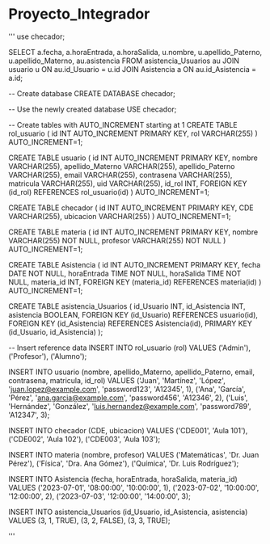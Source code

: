 # Proyecto_Integrador

'''
use checador;

SELECT 
    a.fecha,
    a.horaEntrada,
    a.horaSalida,
    u.nombre,
    u.apellido_Paterno,
    u.apellido_Materno,
    au.asistencia
FROM 
    asistencia_Usuarios au
JOIN 
    usuario u ON au.id_Usuario = u.id
JOIN 
    Asistencia a ON au.id_Asistencia = a.id;


-- Create database
CREATE DATABASE checador;

-- Use the newly created database
USE checador;

-- Create tables with AUTO_INCREMENT starting at 1
CREATE TABLE rol_usuario (
    id INT AUTO_INCREMENT PRIMARY KEY,
    rol VARCHAR(255)
) AUTO_INCREMENT=1;

CREATE TABLE usuario (
    id INT AUTO_INCREMENT PRIMARY KEY,
    nombre VARCHAR(255),
    apellido_Materno VARCHAR(255),
    apellido_Paterno VARCHAR(255), 
    email VARCHAR(255),
    contrasena VARCHAR(255),
    matricula VARCHAR(255),
    uid VARCHAR(255),
    id_rol INT,
    FOREIGN KEY (id_rol) REFERENCES rol_usuario(id)
) AUTO_INCREMENT=1;

CREATE TABLE checador (
    id INT AUTO_INCREMENT PRIMARY KEY,
    CDE VARCHAR(255),
    ubicacion VARCHAR(255)
) AUTO_INCREMENT=1;

CREATE TABLE materia (
    id INT AUTO_INCREMENT PRIMARY KEY,
    nombre VARCHAR(255) NOT NULL,
    profesor VARCHAR(255) NOT NULL
) AUTO_INCREMENT=1;

CREATE TABLE Asistencia (
    id INT AUTO_INCREMENT PRIMARY KEY,
    fecha DATE NOT NULL,
    horaEntrada TIME NOT NULL,
    horaSalida TIME NOT NULL,
    materia_id INT,
    FOREIGN KEY (materia_id) REFERENCES materia(id)
) AUTO_INCREMENT=1;

CREATE TABLE asistencia_Usuarios (
    id_Usuario INT,
    id_Asistencia INT,
    asistencia BOOLEAN,
    FOREIGN KEY (id_Usuario) REFERENCES usuario(id),
    FOREIGN KEY (id_Asistencia) REFERENCES Asistencia(id),
    PRIMARY KEY (id_Usuario, id_Asistencia)
);

-- Insert reference data
INSERT INTO rol_usuario (rol) VALUES
('Admin'),
('Profesor'),
('Alumno');

INSERT INTO usuario (nombre, apellido_Materno, apellido_Paterno, email, contrasena, matricula, id_rol) VALUES
('Juan', 'Martínez', 'López', 'juan.lopez@example.com', 'password123', 'A12345', 1),
('Ana', 'García', 'Pérez', 'ana.garcia@example.com', 'password456', 'A12346', 2),
('Luis', 'Hernández', 'González', 'luis.hernandez@example.com', 'password789', 'A12347', 3);

INSERT INTO checador (CDE, ubicacion) VALUES
('CDE001', 'Aula 101'),
('CDE002', 'Aula 102'),
('CDE003', 'Aula 103');

INSERT INTO materia (nombre, profesor) VALUES
('Matemáticas', 'Dr. Juan Pérez'),
('Física', 'Dra. Ana Gómez'),
('Química', 'Dr. Luis Rodríguez');

INSERT INTO Asistencia (fecha, horaEntrada, horaSalida, materia_id) VALUES
('2023-07-01', '08:00:00', '10:00:00', 1),
('2023-07-02', '10:00:00', '12:00:00', 2),
('2023-07-03', '12:00:00', '14:00:00', 3);

INSERT INTO asistencia_Usuarios (id_Usuario, id_Asistencia, asistencia) VALUES
(3, 1, TRUE),
(3, 2, FALSE),
(3, 3, TRUE);


'''
